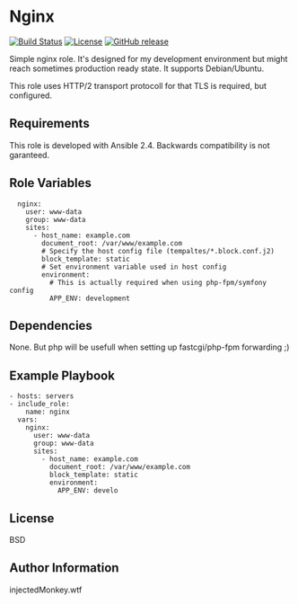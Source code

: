 Nginx
=====

[![Build Status](https://travis-ci.org/injectedMonkey/ansible-role-nginx.svg?branch=master)](https://travis-ci.org/injectedMonkey/ansible-role-nginx)
[![License](https://img.shields.io/badge/License-BSD%202--Clause-orange.svg)](https://opensource.org/licenses/BSD-2-Clause)
[![GitHub release](https://img.shields.io/github/release/injectedMonkey/ansible-role-nginx.svg?style=flat)](https://github.com/injectedMonkey/ansible-role-nginx/releases)

Simple nginx role. It's designed for my development environment
but might reach sometimes production ready state. It supports Debian/Ubuntu.

This role uses HTTP/2 transport protocoll for that TLS is required, but configured.

Requirements
------------

This role is developed with Ansible 2.4. Backwards compatibility is not garanteed.


Role Variables
--------------

      nginx:
        user: www-data
        group: www-data
        sites:
          - host_name: example.com
            document_root: /var/www/example.com
            # Specify the host config file (tempaltes/*.block.conf.j2)
            block_template: static
            # Set environment variable used in host config
            environment:
              # This is actually required when using php-fpm/symfony config
              APP_ENV: development


Dependencies
------------

None. But php will be usefull when setting up fastcgi/php-fpm forwarding ;)


Example Playbook
----------------

    - hosts: servers
    - include_role:
        name: nginx
      vars:
        nginx:
          user: www-data
          group: www-data
          sites:
            - host_name: example.com
              document_root: /var/www/example.com
              block_template: static
              environment:
                APP_ENV: develo

License
-------

BSD

Author Information
------------------

injectedMonkey.wtf
